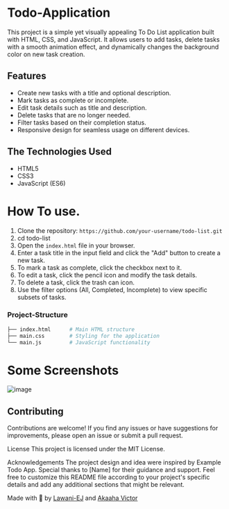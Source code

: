 # Todo-Application
This project is a simple yet visually appealing To Do List application built with HTML, CSS, and JavaScript.
It allows users to add tasks, delete tasks with a smooth animation effect, and dynamically changes the background color on new task creation.

## Features
- Create new tasks with a title and optional description.
- Mark tasks as complete or incomplete.
- Edit task details such as title and description.
- Delete tasks that are no longer needed.
- Filter tasks based on their completion status.
- Responsive design for seamless usage on different devices.

## The Technologies Used
- HTML5
- CSS3
- JavaScript (ES6)

# How To use.
1. Clone the repository: `https://github.com/your-username/todo-list.git`
2. cd todo-list
3. Open the `index.html` file in your browser.
4. Enter a task title in the input field and click the "Add" button to create a new task.
5. To mark a task as complete, click the checkbox next to it.
6. To edit a task, click the pencil icon and modify the task details.
7. To delete a task, click the trash can icon.
8. Use the filter options (All, Completed, Incomplete) to view specific subsets of tasks.

### Project-Structure
```bash
├── index.html      # Main HTML structure
├── main.css        # Styling for the application
└── main.js         # JavaScript functionality
```

# Some Screenshots 
![image](https://github.com/user-attachments/assets/2bb75f96-c975-4f41-82cd-f92ebe810a98)

## Contributing
Contributions are welcome! If you find any issues or have suggestions for improvements, please open an issue or submit a pull request.

License
This project is licensed under the MIT License.

Acknowledgements
The project design and idea were inspired by Example Todo App.
Special thanks to [Name] for their guidance and support.
Feel free to customize this README file according to your project's specific details and add any additional sections that might be relevant.

Made with 💓 by [Lawani-EJ](https://github.com/Lawani-EJ) and [Akaaha Victor](https://github.com/urizennnn)

